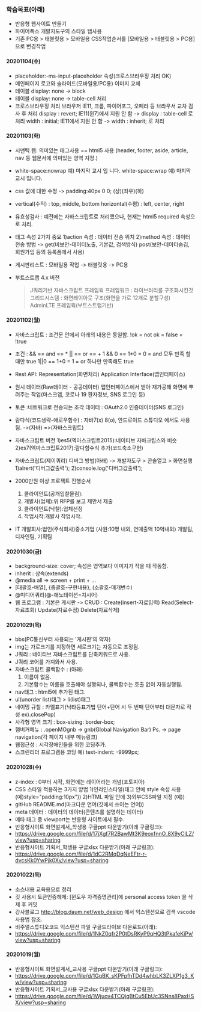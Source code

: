 ### 학습목표(아래)

- 반응형 웹사이트 만들기
- 파이어폭스 개발자도구의 스타일 탭사용
- 기존 PC용 > 태블릿용 > 모바일용 CSS작업순서를 [모바일용 > 태블릿용 > PC용] 으로 변경작업

#### 20201104(수)
- placeholder:-ms-input-placeholder 속성(크로스브라우징 처리 OK)
- 메인페이지 로고와 슬라이드(모바일용/PC용) 이미지 교체
- 테이블 display: none -> block
- 테이블 display: none -> table-cell 처리
- 크로스브라우징 처리
    브라우저 IE11, 크롬, 파이어포그, 오페라 등
    브라우서 교차 검사 후 처리
    display : revert; IE11(윈7)에서 지원 안 함
    -> display : table-cell 로 처리
    width : initial; IE11에서 지원 안 함
    -> width : inherit; 로 처리

#### 20201103(화)
- 시맨틱 웹: 의미있는 태그사용 == html5 사용
            (header, footer, aside, article, nav 등 웹문서에 의미있는 영역 지정.)
- white-space:nowrap
        예) 마지막 교시 입
            니다.
  white-space:wrap
        예) 마지막 교시
            입니다.
- css 값에 대한 수정
    -> padding:40px 0 0;
             (상)(좌우)(하)
- vertical(수직) : top, middle, bottom
  horizontal(수평) : left, center, right
- 유효성검사 : 예전에는 자바스크립트로 처리했으나,
                현재는 html5 required 속성으로 처리.
- <form>태그 속성 2가지 중요
    1)action 속성 : 데이터 전송 위치
    2)method 속성 : 데이터 전송 방법
                -> get(비보안-데이터노출, 기본값, 검색방식)
                    post(보안-데이터숨김, 회원가입 등의 등록폼에서 사용)
- 게시판리스트 : 모바일용 작업
                -> 태블릿용
                -> PC용

- 부트스트랩 4.x 버전
    > J쿼리기반 자바스크립트 프레임웍
    > 프레임워크 : 라이브러리를 구조화시킨것
    > 그리드시스템 : 화면레이아웃 구조(화면을 가로 12개로 분할구성)
    > AdminLTE 프레임웍(부트스트랩기반)

#### 20201102(월)
- 자바스크립트 : 조건문 안에서 아래의 내용은 동일함.
    !ok = not ok = false = !true
- 조건 : && == and == *
        || == or == +
        1 && 0 == 1*0 = 0 = and 모두 만족 할 때만 true
        1||0 == 1+0 = 1 = or 하나만 만족해도 true
- Rest API: Representation(화면처리)
            Application Interface(앱인터페이스)
- 원시 데이터(Raw데이터 - 공공데이터)
    앱인터페이스에서 받아 재가공해 화면에 뿌려주는 작업(마스크앱, 코로나 19 환자정보, SNS 로그인 등)
- 토큰 :네트워크로 전송되는 조각 데이터
       : OAuth2.0 인증데이터(SNS 로그인)
- 람다식(코드생략-애로우함수)
    : 자바7(x) 8(o), 안드로이드 스튜디오 에서도 사용됨.
        ->(자바)
        =>(자바스크립트)
- 자바스크립트 버전
    1)es5(엑마스크립트2015):네이티브 자바크립스와 비슷
    2)es7(엑마스크립트2017):람다함수식 추가(코드축소구현)
- 자바스크립트(제이쿼리) 디버그 방법(아래)
    -> 개발자도구 > 콘솔열고 > 화면실행
    1)alrert('디버그값출력');
    2)console.log('디버그값출력');

- 2000만원 이상 프로젝트 진행순서
    1) 클라이언트(공개입찰올림):
    2) 개발사(업체):위 RFP를 보고 제안서 제출
    3) 클라이언트(낙찰):업체선정
    4) 작업시작:개발사 작업시작.

- IT 개발회사:법인(주식회사)중소기업
    (사원:10명 내외, 연매출액 10억내외)
    개발팀, 디자인팀, 기획팀

#### 20201030(금)
- background-size: cover; 속성은 영역보다 이미지가 작을 때 작동함.
- inherit : 상속(extends)
- @media all => screen + print + ...
- [대괄호-배열], {중괄호-구현내용}, (소괄호-매개변수)
- @미디어쿼리(@-애노테이션=지시어)
- 웹 프로그램 : 기본은 게시판
                -> CRUD : Create(insert-자료입력)
                    Read(Select-자료조회)
                    Update(자료수정)
                    Delete(자료삭제)

#### 20201029(목)
- bbs(PC통신부터 사용되는 '게시판'의 약자)
- img는 가로크기를 지정하면 세로크기는 자동으로 조정됨.
- J쿼리 : 네이티브 자바스크립트를 단축키워드로 사용.
- J쿼리 코어를 가져와서 사용.
- 자바스크립트 콜백함수 : (아래)
    1) 이름이 없음.
    2) 기본함수는 이름을 호출해야 실행되나, 콜백함수는 호출 없이 자동실행됨.
- nav태그 : html5에 추가된 태그.
- ul(unorder list)태그 > li(list)태그
- 네이밍 규칠 : 카멜표기(낙타등표기법 단어+단어 시 두 번째 단어부터   대문자로 작성 ex).closePop)
- 사각형 영역 크기 : box-sizing: border-box;
- 햄버거메뉴 : .openMOgnb -> gnb(Global Navigation Bar)
    Ps. -> page navigation(각 페이지 내부 메뉴링크)
- 웹접근성 : 시각장애인들을 위한 코딩추가.
- 스크린리더 프로그램용 코딩 예) text-indent: -9999px;

#### 20201028(수)
- z-index : 0부터 시작, 화면에는 레이어라는 개념(포토피아)
- CSS 스타일 적용하는 3가지 방법
    1)인라인스타일(태그 안에 style 속성 사용 (예)style="padding:10px"))
    2)HTML 파일 안에 <style>내부스타일</style>
    3)외부CSS파일 지정 (예)<link href="css파일위치"/>)
- gitHub README.md(마크다운 언어(깃에서 쓰이는 언어))
- meta 데이터 : 데이터의 데이터(콘텐츠를 설명하는 데이터)
- 메타 태그 중 viewport는 반응형 사이트에서 필수. 
- 반응형사이트 화면설계서_학생용 구글ppt 다운받기(아래 구글링크):
- https://drive.google.com/file/d/17jXgf7R2BawMt3K9eoxfnnO_8X9yClLZ/view?usp=sharing
- 반응형사이트 기획서_학생용 구글xlsx 다운받기(아래 구글링크):
- https://drive.google.com/file/d/1dC2RMqDqNeEFtr-r-dvcsKk0YwPjk0Xy/view?usp=sharing

#### 20201022(목)

- 소스내용 교육용으로 정리
- 깃 사용시 토큰인증헤제: [윈도우 자격증명관리]에 personal access token 을 삭제 후 커밋
- 강사블로그 http://blog.daum.net/web_design 에서 익스텐션으로 검색 vscode 사용법 참조.
- 비주얼스튜디오코드 익스텐션 파일 구글드라이브 다운로드(아래):
- https://drive.google.com/file/d/1NkZ0qfr2P0tDsRKyP9qHQ3tPkafeKiPv/view?usp=sharing

#### 20201019(월)

- 반응형사이트 화면설계서_교사용 구글ppt 다운받기(아래 구글링크):
- https://drive.google.com/file/d/1GqBK_sKPFpfhTDd4whbLK3ZLXP1g3_Kw/view?usp=sharing
- 반응형사이트 기획서_교사용 구글xlsx 다운받기(아래 구글링크):
- https://drive.google.com/file/d/1Wjuov4TCQjqBtCu5EbUc3SNns8PaxHSX/view?usp=sharing
